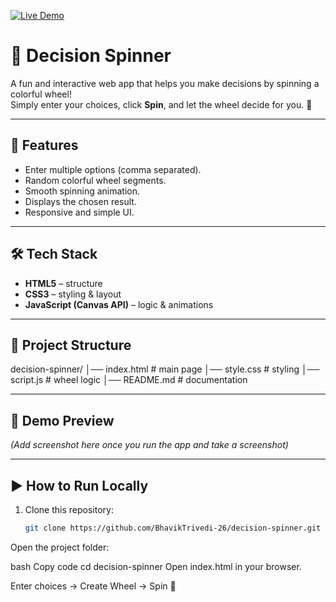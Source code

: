 [![Live Demo](https://img.shields.io/badge/Live-Demo-blue?style=for-the-badge&logo=github)](https://bhaviktrivedi-26.github.io/Decision-Spinner/)

# 🎡 Decision Spinner

A fun and interactive web app that helps you make decisions by spinning a colorful wheel!  
Simply enter your choices, click **Spin**, and let the wheel decide for you. 🎉  

---

## 🚀 Features
- Enter multiple options (comma separated).
- Random colorful wheel segments.
- Smooth spinning animation.
- Displays the chosen result.
- Responsive and simple UI.

---

## 🛠️ Tech Stack
- **HTML5** – structure
- **CSS3** – styling & layout
- **JavaScript (Canvas API)** – logic & animations

---

## 📂 Project Structure
decision-spinner/
│── index.html # main page
│── style.css # styling
│── script.js # wheel logic
│── README.md # documentation

---

## 📸 Demo Preview
*(Add screenshot here once you run the app and take a screenshot)*  

---

## ▶️ How to Run Locally
1. Clone this repository:
   ```bash
   git clone https://github.com/BhavikTrivedi-26/decision-spinner.git
Open the project folder:

bash
Copy code
cd decision-spinner
Open index.html in your browser.

Enter choices → Create Wheel → Spin 🎡

